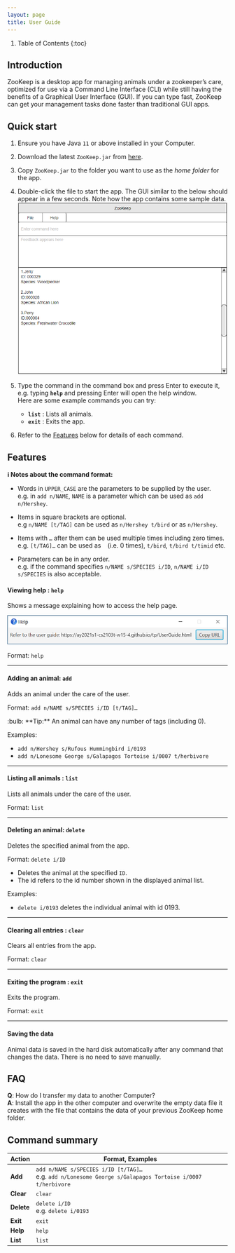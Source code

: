 ```yaml
---
layout: page
title: User Guide
---
```


1. Table of Contents
{:toc}

## Introduction
ZooKeep is a desktop app for managing animals under a zookeeper’s care, optimized for use via a Command Line Interface (CLI) while still having the benefits of a Graphical User Interface (GUI). If you can type fast, ZooKeep can get your management tasks done faster than traditional GUI apps.

## Quick start

1. Ensure you have Java `11` or above installed in your Computer.

1. Download the latest `ZooKeep.jar` from [here](https://github.com/AY2021S1-CS2103T-W15-4/tp/releases).

1. Copy `ZooKeep.jar` to the folder you want to use as the _home folder_ for the app.

1. Double-click the file to start the app. The GUI similar to the below should appear in a few seconds. Note how the app contains some sample data.<br>
   ![Ui](images/Ui.png)

1. Type the command in the command box and press Enter to execute it, e.g. typing **`help`** and pressing Enter will open the help window.
   <br> Here are some example commands you can try:

   * **`list`** : Lists all animals.
   * **`exit`** : Exits the app.

1. Refer to the [Features](#features) below for details of each command.

## Features

<div markdown="block" class="alert alert-info">

**:information_source: Notes about the command format:**<br>

* Words in `UPPER_CASE` are the parameters to be supplied by the user.<br>
  e.g. in `add n/NAME`, `NAME` is a parameter which can be used as `add n/Hershey`.

* Items in square brackets are optional.<br>
  e.g `n/NAME [t/TAG]` can be used as `n/Hershey t/bird` or as `n/Hershey`.

* Items with `…`​ after them can be used multiple times including zero times.<br>
  e.g. `[t/TAG]…​` can be used as ` ` (i.e. 0 times), `t/bird`, `t/bird t/timid` etc.

* Parameters can be in any order.<br>
  e.g. if the command specifies `n/NAME s/SPECIES i/ID`, `n/NAME i/ID s/SPECIES` is also acceptable.

</div>

#### Viewing help : `help`

Shows a message explaining how to access the help page.

![help message](images/helpMessage.png)

Format: `help`

---

#### Adding an animal: `add`

Adds an animal under the care of the user.

Format: `add n/NAME s/SPECIES i/ID [t/TAG]…​`

<div markdown="span" class="alert alert-primary">:bulb: **Tip:**
An animal can have any number of tags (including 0).
</div>

Examples:
* `add n/Hershey s/Rufous Hummingbird i/0193`
* `add n/Lonesome George s/Galapagos Tortoise i/0007 t/herbivore`

---

#### Listing all animals : `list`

Lists all animals under the care of the user.

Format: `list`

---

#### Deleting an animal: `delete`

Deletes the specified animal from the app.

Format: `delete i/ID`

* Deletes the animal at the specified `ID`.
* The id refers to the id number shown in the displayed animal list.

Examples:
* `delete i/0193` deletes the individual animal with id 0193.

---

#### Clearing all entries : `clear`

Clears all entries from the app.

Format: `clear`

---

#### Exiting the program : `exit`

Exits the program.

Format: `exit`

---

#### Saving the data

Animal data is saved in the hard disk automatically after any command that changes the data. There is no need to save manually.

## FAQ

**Q**: How do I transfer my data to another Computer?<br>
**A**: Install the app in the other computer and overwrite the empty data file it creates with the file that contains the data of your previous ZooKeep home folder.

## Command summary

Action | Format, Examples
--------|------------------
**Add** | `add n/NAME s/SPECIES i/ID [t/TAG]…​` <br> e.g. `add n/Lonesome George s/Galapagos Tortoise i/0007 t/herbivore`
**Clear** | `clear`
**Delete** | `delete i/ID`<br> e.g. `delete i/0193`
**Exit** | `exit`
**Help** | `help`
**List** | `list`
